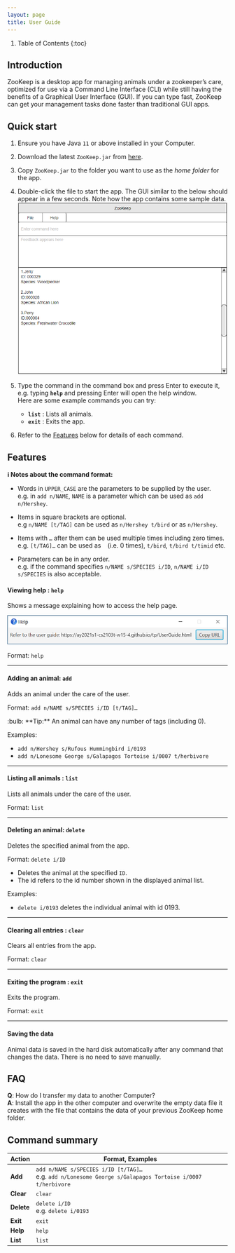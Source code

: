 ```yaml
---
layout: page
title: User Guide
---
```


1. Table of Contents
{:toc}

## Introduction
ZooKeep is a desktop app for managing animals under a zookeeper’s care, optimized for use via a Command Line Interface (CLI) while still having the benefits of a Graphical User Interface (GUI). If you can type fast, ZooKeep can get your management tasks done faster than traditional GUI apps.

## Quick start

1. Ensure you have Java `11` or above installed in your Computer.

1. Download the latest `ZooKeep.jar` from [here](https://github.com/AY2021S1-CS2103T-W15-4/tp/releases).

1. Copy `ZooKeep.jar` to the folder you want to use as the _home folder_ for the app.

1. Double-click the file to start the app. The GUI similar to the below should appear in a few seconds. Note how the app contains some sample data.<br>
   ![Ui](images/Ui.png)

1. Type the command in the command box and press Enter to execute it, e.g. typing **`help`** and pressing Enter will open the help window.
   <br> Here are some example commands you can try:

   * **`list`** : Lists all animals.
   * **`exit`** : Exits the app.

1. Refer to the [Features](#features) below for details of each command.

## Features

<div markdown="block" class="alert alert-info">

**:information_source: Notes about the command format:**<br>

* Words in `UPPER_CASE` are the parameters to be supplied by the user.<br>
  e.g. in `add n/NAME`, `NAME` is a parameter which can be used as `add n/Hershey`.

* Items in square brackets are optional.<br>
  e.g `n/NAME [t/TAG]` can be used as `n/Hershey t/bird` or as `n/Hershey`.

* Items with `…`​ after them can be used multiple times including zero times.<br>
  e.g. `[t/TAG]…​` can be used as ` ` (i.e. 0 times), `t/bird`, `t/bird t/timid` etc.

* Parameters can be in any order.<br>
  e.g. if the command specifies `n/NAME s/SPECIES i/ID`, `n/NAME i/ID s/SPECIES` is also acceptable.

</div>

#### Viewing help : `help`

Shows a message explaining how to access the help page.

![help message](images/helpMessage.png)

Format: `help`

---

#### Adding an animal: `add`

Adds an animal under the care of the user.

Format: `add n/NAME s/SPECIES i/ID [t/TAG]…​`

<div markdown="span" class="alert alert-primary">:bulb: **Tip:**
An animal can have any number of tags (including 0).
</div>

Examples:
* `add n/Hershey s/Rufous Hummingbird i/0193`
* `add n/Lonesome George s/Galapagos Tortoise i/0007 t/herbivore`

---

#### Listing all animals : `list`

Lists all animals under the care of the user.

Format: `list`

---

#### Deleting an animal: `delete`

Deletes the specified animal from the app.

Format: `delete i/ID`

* Deletes the animal at the specified `ID`.
* The id refers to the id number shown in the displayed animal list.

Examples:
* `delete i/0193` deletes the individual animal with id 0193.

---

#### Clearing all entries : `clear`

Clears all entries from the app.

Format: `clear`

---

#### Exiting the program : `exit`

Exits the program.

Format: `exit`

---

#### Saving the data

Animal data is saved in the hard disk automatically after any command that changes the data. There is no need to save manually.

## FAQ

**Q**: How do I transfer my data to another Computer?<br>
**A**: Install the app in the other computer and overwrite the empty data file it creates with the file that contains the data of your previous ZooKeep home folder.

## Command summary

Action | Format, Examples
--------|------------------
**Add** | `add n/NAME s/SPECIES i/ID [t/TAG]…​` <br> e.g. `add n/Lonesome George s/Galapagos Tortoise i/0007 t/herbivore`
**Clear** | `clear`
**Delete** | `delete i/ID`<br> e.g. `delete i/0193`
**Exit** | `exit`
**Help** | `help`
**List** | `list`
